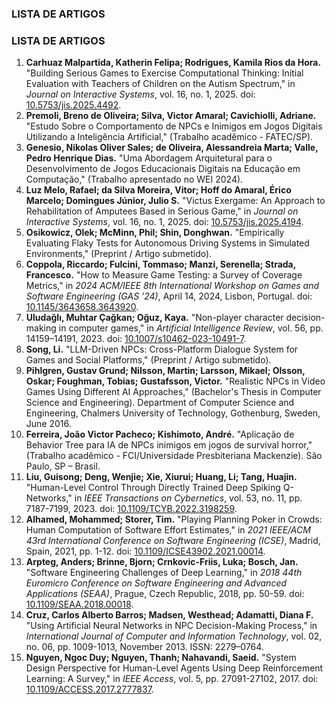 ### **LISTA DE ARTIGOS**

### **LISTA DE ARTIGOS**

1. **Carhuaz Malpartida, Katherin Felipa; Rodrigues, Kamila Rios da Hora.** "Building Serious Games to Exercise Computational Thinking: Initial Evaluation with Teachers of Children on the Autism Spectrum," in *Journal on Interactive Systems*, vol. 16, no. 1, 2025. doi: [10.5753/jis.2025.4492](https://doi.org/10.5753/jis.2025.4492).
2. **Premoli, Breno de Oliveira; Silva, Victor Amaral; Cavichiolli, Adriane.** "Estudo Sobre o Comportamento de NPCs e Inimigos em Jogos Digitais Utilizando a Inteligência Artificial," (Trabalho acadêmico - FATEC/SP).
3. **Genesio, Nikolas Oliver Sales; de Oliveira, Alessandreia Marta; Valle, Pedro Henrique Dias.** "Uma Abordagem Arquitetural para o Desenvolvimento de Jogos Educacionais Digitais na Educação em Computação," (Trabalho apresentado no WEI 2024).
4. **Luz Melo, Rafael; da Silva Moreira, Vitor; Hoff do Amaral, Érico Marcelo; Domingues Júnior, Julio S.** "Victus Exergame: An Approach to Rehabilitation of Amputees Based in Serious Game," in *Journal on Interactive Systems*, vol. 16, no. 1, 2025. doi: [10.5753/jis.2025.4194](https://doi.org/10.5753/jis.2025.4194).
5. **Osikowicz, Olek; McMinn, Phil; Shin, Donghwan.** "Empirically Evaluating Flaky Tests for Autonomous Driving Systems in Simulated Environments," (Preprint / Artigo submetido).
6. **Coppola, Riccardo; Fulcini, Tommaso; Manzi, Serenella; Strada, Francesco.** "How to Measure Game Testing: a Survey of Coverage Metrics," in *2024 ACM/IEEE 8th International Workshop on Games and Software Engineering (GAS '24)*, April 14, 2024, Lisbon, Portugal. doi: [10.1145/3643658.3643920](https://doi.org/10.1145/3643658.3643920).
7. **Uludağlı, Muhtar Çağkan; Oğuz, Kaya.** "Non-player character decision-making in computer games," in *Artificial Intelligence Review*, vol. 56, pp. 14159–14191, 2023. doi: [10.1007/s10462-023-10491-7](https://doi.org/10.1007/s10462-023-10491-7).
8. **Song, Li.** "LLM-Driven NPCs: Cross-Platform Dialogue System for Games and Social Platforms," (Preprint / Artigo submetido).
9. **Pihlgren, Gustav Grund; Nilsson, Martin; Larsson, Mikael; Olsson, Oskar; Foughman, Tobias; Gustafsson, Victor.** "Realistic NPCs in Video Games Using Different AI Approaches," (Bachelor's Thesis in Computer Science and Engineering). Department of Computer Science and Engineering, Chalmers University of Technology, Gothenburg, Sweden, June 2016.
10. **Ferreira, João Victor Pacheco; Kishimoto, André.** "Aplicação de Behavior Tree para IA de NPCs inimigos em jogos de survival horror," (Trabalho acadêmico - FCI/Universidade Presbiteriana Mackenzie). São Paulo, SP – Brasil.
11. **Liu, Guisong; Deng, Wenjie; Xie, Xiurui; Huang, Li; Tang, Huajin.** "Human-Level Control Through Directly Trained Deep Spiking Q-Networks," in *IEEE Transactions on Cybernetics*, vol. 53, no. 11, pp. 7187-7199, 2023. doi: [10.1109/TCYB.2022.3198259](https://doi.org/10.1109/TCYB.2022.3198259).
12. **Alhamed, Mohammed; Storer, Tim.** "Playing Planning Poker in Crowds: Human Computation of Software Effort Estimates," in *2021 IEEE/ACM 43rd International Conference on Software Engineering (ICSE)*, Madrid, Spain, 2021, pp. 1-12. doi: [10.1109/ICSE43902.2021.00014](https://doi.org/10.1109/ICSE43902.2021.00014).
13. **Arpteg, Anders; Brinne, Bjorn; Crnkovic-Friis, Luka; Bosch, Jan.** "Software Engineering Challenges of Deep Learning," in *2018 44th Euromicro Conference on Software Engineering and Advanced Applications (SEAA)*, Prague, Czech Republic, 2018, pp. 50-59. doi: [10.1109/SEAA.2018.00018](https://doi.org/10.1109/SEAA.2018.00018).
14. **Cruz, Carlos Alberto Barros; Madsen, Westhead; Adamatti, Diana F.** "Using Artificial Neural Networks in NPC Decision-Making Process," in *International Journal of Computer and Information Technology*, vol. 02, no. 06, pp. 1009-1013, November 2013. ISSN: 2279–0764.
15. **Nguyen, Ngoc Duy; Nguyen, Thanh; Nahavandi, Saeid.** "System Design Perspective for Human-Level Agents Using Deep Reinforcement Learning: A Survey," in *IEEE Access*, vol. 5, pp. 27091-27102, 2017. doi: [10.1109/ACCESS.2017.2777837](https://doi.org/10.1109/ACCESS.2017.2777837).
